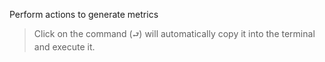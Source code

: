 Perform actions to generate metrics

> Click on the command (`⮐`) will automatically copy it into the terminal and execute it.

